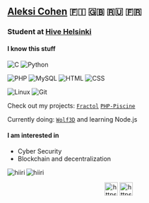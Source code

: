 ## [Aleksi Cohen](https://www.linkedin.com/in/aleksicohen/)  :finland: :uk: :ru: :fr:
### Student at [Hive Helsinki](https://hive.fi) 

#### I know this stuff
![C](https://img.shields.io/badge/-C-000000?style=flat&logo=c)
![Python](https://img.shields.io/badge/-Python-000000?style=flat&logo=python)

![PHP](https://img.shields.io/badge/-PHP-000000?style=flat&logo=php)
![MySQL](https://img.shields.io/badge/-SQL-000000?style=flat&logo=mysql)
![HTML](https://img.shields.io/badge/-HTML-000000?style=flat&logo=html5)
![CSS](https://img.shields.io/badge/-CSS-000000?style=flat&logo=css3)

![Linux](https://img.shields.io/badge/-Linux-222222?style=flat&logo=linux&logoColor=FCC624)
![Git](https://img.shields.io/badge/-Git-222222?style=flat&logo=git&logoColor=F05032)

Check out my projects: [``Fractol``](https://github.com/hiiri/fractol) [``PHP-Piscine``](https://github.com/hiiri/PHP-Piscine)

Currently doing: [``Wolf3D``](https://github.com/salahadawi/Wolf3d/tree/master) and learning Node.js

#### I am interested in
- Cyber Security
- Blockchain and decentralization

<img align="left" src="https://github-readme-stats.vercel.app/api/top-langs/?username=hiiri&layout=compact&hide=html" alt="hiiri" />

<img align="center" src="https://github-readme-stats.vercel.app/api?username=hiiri&show_icons=true" alt="hiiri" />

<p align="center">
<a href="https://www.linkedin.com/in/aleksicohen/" target="blank"><img align="center" src="https://cdn.jsdelivr.net/npm/simple-icons@3.0.1/icons/linkedin.svg" alt="https://www.linkedin.com/in/aleksicohen/" height="30" width="30" /></a>
<a href="https://soundcloud.com/sroku" target="blank"><img align="center" src="https://cdn.jsdelivr.net/npm/simple-icons@3.0.1/icons/soundcloud.svg" alt="https://soundcloud.com/sroku" height="30" width="30" /></a>
</p>

